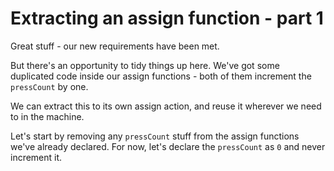 # Extracting an assign function - part 1

Great stuff - our new requirements have been met.

But there's an opportunity to tidy things up here. We've got some duplicated code inside our assign functions - both of them increment the `pressCount` by one.

We can extract this to its own assign action, and reuse it wherever we need to in the machine.

Let's start by removing any `pressCount` stuff from the assign functions we've already declared. For now, let's declare the `pressCount` as `0` and never increment it.
